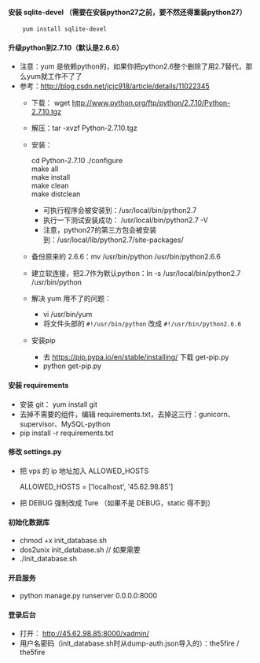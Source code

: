#### 安装 sqlite-devel （需要在安装python27之前，要不然还得重装python27）

		yum install sqlite-devel

#### 升级python到2.7.10（默认是2.6.6）
* 注意：yum 是依赖python的，如果你把python2.6整个删除了用2.7替代，那么yum就工作不了了
* 参考：http://blog.csdn.net/jcjc918/article/details/11022345
	* 下载： wget http://www.python.org/ftp/python/2.7.10/Python-2.7.10.tgz
	* 解压：tar -xvzf Python-2.7.10.tgz
	* 安装：
	
		cd Python-2.7.10
		./configure  
		make all             
		make install  
		make clean  
		make distclean 
	
		* 可执行程序会被安装到：/usr/local/bin/python2.7
		* 执行一下测试安装成功： /usr/local/bin/python2.7 -V
		* 注意，python27的第三方包会被安装到：/usr/local/lib/python2.7/site-packages/
	* 备份原来的 2.6.6：mv /usr/bin/python /usr/bin/python2.6.6  
	* 建立软连接，把2.7作为默认python：ln -s /usr/local/bin/python2.7 /usr/bin/python  
	* 解决 yum 用不了的问题：
		* vi /usr/bin/yum
		* 将文件头部的 `#!/usr/bin/python` 改成 `#!/usr/bin/python2.6.6`
	* 安装pip
		* 去 https://pip.pypa.io/en/stable/installing/ 下载 get-pip.py
		* python get-pip.py
	
#### 安装 requirements 
* 安装 git： yum install git
* 去掉不需要的组件，编辑 requirements.txt，去掉这三行：gunicorn、supervisor、MySQL-python
* pip install -r requirements.txt
		
#### 修改 settings.py
* 把 vps 的 ip 地址加入 ALLOWED_HOSTS

	ALLOWED_HOSTS = ['localhost', '45.62.98.85']
* 把 DEBUG 强制改成 Ture （如果不是 DEBUG，static 得不到）	

#### 初始化数据库
* chmod +x init_database.sh
* dos2unix init_database.sh  // 如果需要
* ./init_database.sh

#### 开启服务
* python manage.py runserver 0.0.0.0:8000 

#### 登录后台
* 打开： http://45.62.98.85:8000/xadmin/
* 用户名密码（init_database.sh时从dump-auth.json导入的）：the5fire / the5fire
